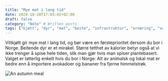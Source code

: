 ```yaml
---
title: "Mye mat i lang tid"
date: 2024-10-28T17:03:01+02:00
draft: false
category: "Note" # Written posts
tags: ["kjøtt", "dyr", "mat", "beite", "infrastruktur", "ernæring", "veganisme"]
---
```

Viltkjøtt gir mye mat i lang tid, og bør være en førsteprioritet dersom du bor i Norge. Beitende dyr er et mirakel. Større tetthet av kalorier betyr også at vi ikke trenger å spise hele tiden, slik man gjør hvis man spiser plantebasert. Valget er latterlig enkelt hvis du bor i Norge: Alt av animalsk og lokal mat er bedre enn å importere avokadoer og bananer fra fjerne himmelstrøk.

![An autumn meal](/img/note/autumn.jpg)